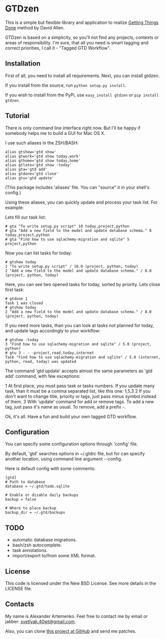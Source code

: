 GTDzen
======

This is a simple but flexible library and application to realize [Getting Things Done][gtd] method by David Allen.

GTDzen is based on a simplicity, so you'll not find any projects, contexts or areas of responsibility. I'm sure,
that all you need is smart tagging and correct priorities, I call it - "Tagged GTD Workflow".

Installation
------------

First of all, you need to install all requirements. Next, you can install gtdzen.

If you install from the source, run `python setup.py install`.

If you wish to install from the PyPi, use `easy_install gtdzen` or `pip install gtdzen`.

Tutorial
--------

There is only command line interface right now. But I'll be happy if somebody helps me to build a GUI for Mac OS X.

I use such aliases in the ZSH/BASH:

    alias gtshow='gtd show'
    alias gtwork='gtd show today,work'
    alias gthome='gtd show today,home'
    alias gtlate='gtd show -today'
    alias gta='gtd add'
    alias gtdone='gtd close'
    alias gtu='gtd update'

(This package includes 'aliases' file. You can "source" it in your shell's config.)

Using these aliases, you can quickly update and process your task list. For example:

Lets fill our task list:

    # gta "To write setup.py script" 10 today,project,python
    # gta "Add a new field to the model and update database schema." 8 today,project,python
    # gta "Find how to use sqlachemy-migration and sqlite" 5 project,python

Now you can list tasks for today:

    # gtshow today
    1 "To write setup.py script" / 10.0 (project, python, today)
    2 "Add a new field to the model and update database schema." / 8.0 (project, python, today)

Here, you can see two opened tasks for today, sorted by priority. Lets close first task:

    # gtdone 1
    Task 1 was closed
    # gtshow today
    2 "Add a new field to the model and update database schema." / 8.0 (project, python, today)

If you need more tasks, than you can look at tasks not planned for today, and update tags accordingly
to your workflow:

    # gtshow -today
    3 "Find how to use sqlachemy-migration and sqlite" / 5.0 (project, python)
    # gtu 3 - - -project,read,today,internet
    Task "Find how to use sqlachemy-migration and sqlite" / 5.0 (internet, python, read, today) was updated

The command 'gtd update' accepts almost the same parameters as 'gtd add' command, with few exceptions:

1 At first place, you must pass task or tasks numbers. If you update many task, than it must be a comma separated
  list, like this one: 1,5,3
2 If you don't want to change title, priority or tags, just pass minus symbol instead of them.
3 With 'update' command for add or remove tags. To add a new tag, just pass it's name as usual. To remove,
  add a prefix -.

Ok, it's all. Have a fun and build your own tagged GTD workflow.

Configuration
-------------

You can specify some configuration options through 'config' file.

By default, 'gtd' searches options in ~/.gtdrc file, but for can specify
another location, using command line argument --config.

Here is default config with some comments:

    [gtd]
    # Path to database
    database = ~/.gtd/todo.sqlite
    
    # Enable or disable daily backups
    backup = false
    
    # Where to place backup
    backup_dir = ~/.gtd/backups

TODO
----

* automatic database migrations.
* bash/zsh autocomplete.
* task annotations.
* import/export to/from some XML format.

License
-------

This code is licensed under the New BSD License. See more details in the LICENSE file.

Contacts
--------

My name is Alexander Artemenko. Feel free to contact me by email or jabber: svetlyak.40wt@gmail.com.

Also, you can clone [this project at GitHub][at-github] and send me patches.


[gtd]: http://en.wikipedia.org/wiki/GTD
[at-github]: http://github.com/svetlyak40wt/gtdzen/
